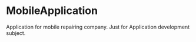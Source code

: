 # MobileApplication
Application for mobile repairing company. Just for Application development subject.
